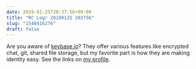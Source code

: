 ```yaml
---
date: 2019-01-25T20:37:56+09:00
title: "RC Logr 20190125 203756"
slug: "1548416276"
draft: false
---
```


Are you aware of [keybase.io](https://keybase.io)? They offer various features like encrypted chat, git, shared file storage, but my favorite part is how they are making identity easy. See the links on [my profile](https://rickcogley.keybase.pub).
